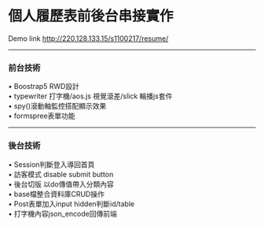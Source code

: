 # 個人履歷表前後台串接實作
Demo link http://220.128.133.15/s1100217/resume/
<hr>
<h3>前台技術</h3>
• Boostrap5 RWD設計<br>
• typewriter 打字機/aos.js 視覺滾差/slick 輪播js套件<br>
• spy()滾動軸監控搭配顯示效果<br>
• formspree表單功能<br>
<hr>
<h3>後台技術</h3>
• Session判斷登入導回首頁<br>
• 訪客模式 disable submit button<br>
• 後台切版 以do傳值帶入分類內容<br>
• base檔整合資料庫CRUD操作<br>
• Post表單加入input hidden判斷id/table<br>
• 打字機內容json_encode回傳前端
